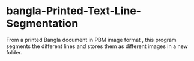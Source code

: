 # bangla-Printed-Text-Line-Segmentation
From a printed Bangla document in PBM image format , this program segments the different lines and stores them as different images in a new folder. 
